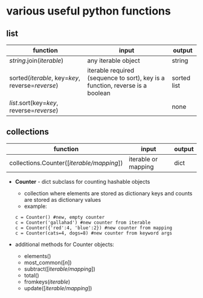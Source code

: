 # various useful python functions

## list
| **function**                                     | **input**                                                                     | **output**  |
| ------------------------------------------------ | ----------------------------------------------------------------------------- | ----------- |
| *string*.join(*iterable*)                        | any iterable object                                                           | string      |
| sorted(_iterable_, key=_key_, reverse=_reverse_) | iterable required (sequence to sort), key is a function, reverse is a boolean | sorted list |
| *list*.sort(key=_key_, reverse=*reverse*)| | none |


## collections
| **function**                              | **input** | **output**| 
| ----------------------------------------- | --------- | --- |
| collections.Counter([*iterable/mapping*]) | iterable or mapping | dict|

- **Counter** - dict subclass for counting hashable objects
	- collection where elements are stored as dictionary keys and counts are stored as dictionary values
	- example:
	```
	c = Counter() #new, empty counter
	c = Counter('gallahad') #new counter from iterable
	c = Counter({'red':4, 'blue':2}) #new counter from mapping
	c = Counter(cats=4, dogs=8) #new counter from keyword args
	```

- additional methods for Counter objects:
	- elements()
	- most_common($[n]$)
	- subtract($[iterable/mapping]$)
	- total()
	- fromkeys($iterable$)
	- update($[iterable/mapping]$)
